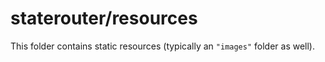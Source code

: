 # staterouter/resources

This folder contains static resources (typically an `"images"` folder as well).
